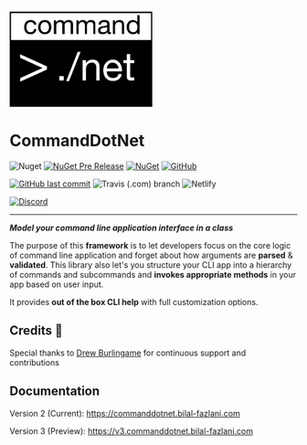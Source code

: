 <img src="./images/logo.png" width="250px" />

# CommandDotNet

![Nuget](https://img.shields.io/nuget/v/commanddotnet?style=for-the-badge)
[![NuGet Pre Release](https://img.shields.io/nuget/vpre/CommandDotNet.svg?style=for-the-badge)](https://www.nuget.org/packages/CommandDotNet)
[![NuGet](https://img.shields.io/nuget/dt/CommandDotNet.svg?style=for-the-badge)](https://www.nuget.org/packages/CommandDotNet)
[![GitHub](https://img.shields.io/github/license/bilal-fazlani/commanddotnet?style=for-the-badge)](https://github.com/bilal-fazlani/commanddotnet/blob/master/LICENSE)


[![GitHub last commit](https://img.shields.io/github/last-commit/bilal-fazlani/CommandDotNet.svg?style=for-the-badge)]()
![Travis (.com) branch](https://img.shields.io/travis/com/bilal-fazlani/commanddotnet/master?label=TRAVIS%20BUILD&style=for-the-badge)
![Netlify](https://img.shields.io/netlify/11a3718e-f340-4c65-81e2-9c49b6ebb842?label=Netlify%20Build&style=for-the-badge)

[![Discord](https://img.shields.io/discord/678568687556493322?label=Discord%20Chat&style=for-the-badge)](https://discord.gg/QFxKSeG)

---

***Model your command line application interface in a class***

The purpose of this **framework** is to let developers focus on the core logic of command line application and forget about how arguments are **parsed** & **validated**. This library also let's you structure your CLI app into a hierarchy of commands and subcommands and **invokes appropriate methods** in your app based on user input.

It provides **out of the box CLI help** with full customization options.

## Credits 🎉

Special thanks to [Drew Burlingame](https://github.com/drewburlingame) for continuous support and contributions

## Documentation

Version 2 (Current): https://commanddotnet.bilal-fazlani.com

Version 3 (Preview): https://v3.commanddotnet.bilal-fazlani.com

